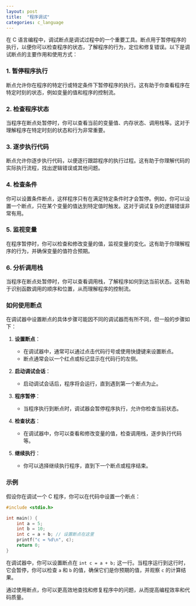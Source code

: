 ```yaml
---
layout: post
title:  "程序调试"
categories: c_language
---
```


在 C 语言编程中，调试断点是调试过程中的一个重要工具。断点用于暂停程序的执行，以便你可以检查程序的状态，了解程序的行为，定位和修复错误。以下是调试断点的主要作用和使用方式：

### 1. **暂停程序执行**

断点允许你在程序的特定行或特定条件下暂停程序的执行。这有助于你查看程序在特定时刻的状态，例如变量的值和程序的控制流。

### 2. **检查程序状态**

当程序在断点处暂停时，你可以查看当前的变量值、内存状态、调用栈等。这对于理解程序在特定时刻的状态和行为非常重要。

### 3. **逐步执行代码**

断点允许你逐步执行代码，以便逐行跟踪程序的执行过程。这有助于你理解代码的实际执行流程，找出逻辑错误或其他问题。

### 4. **检查条件**

你可以设置条件断点，这样程序只有在满足特定条件时才会暂停。例如，你可以设置一个断点，只在某个变量的值达到特定值时触发。这对于调试复杂的逻辑错误非常有用。

### 5. **监视变量**

在程序暂停时，你可以检查和修改变量的值，监视变量的变化。这有助于你理解程序的行为，并确保变量的值符合预期。

### 6. **分析调用栈**

当程序在断点处暂停时，你可以查看调用栈，了解程序如何到达当前状态。这有助于识别函数调用的顺序和位置，从而理解程序的控制流。

### 如何使用断点

在调试器中设置断点的具体步骤可能因不同的调试器而有所不同，但一般的步骤如下：

1. **设置断点**：
   - 在调试器中，通常可以通过点击代码行号或使用快捷键来设置断点。
   - 断点通常会以一个红点或标记显示在代码行的左侧。

2. **启动调试会话**：
   - 启动调试会话后，程序将会运行，直到遇到第一个断点为止。

3. **程序暂停**：
   - 当程序执行到断点时，调试器会暂停程序执行，允许你检查当前状态。

4. **检查状态**：
   - 在调试器中，你可以查看和修改变量的值，检查调用栈，逐步执行代码等。

5. **继续执行**：
   - 你可以选择继续执行程序，直到下一个断点或程序结束。

### 示例

假设你在调试一个 C 程序，你可以在代码中设置一个断点：

```c
#include <stdio.h>

int main() {
    int a = 5;
    int b = 10;
    int c = a + b; // 设置断点在这里
    printf("c = %d\n", c);
    return 0;
}
```

在调试器中，你可以设置断点在 `int c = a + b;` 这一行。当程序运行到这行时，它会暂停，你可以检查 `a` 和 `b` 的值，确保它们是你预期的值，并观察 `c` 的计算结果。

通过使用断点，你可以更高效地查找和修复程序中的问题，从而提高编程效率和代码质量。